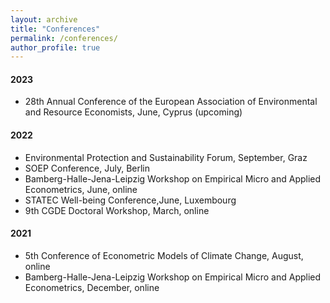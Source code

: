 ```yaml
---
layout: archive
title: "Conferences"
permalink: /conferences/
author_profile: true
---
```


#### 2023
* 28th Annual Conference of the European Association of Environmental and Resource Economists, June, Cyprus (upcoming)

#### 2022

* Environmental Protection and Sustainability Forum, September, Graz
* SOEP Conference, July, Berlin
* Bamberg-Halle-Jena-Leipzig Workshop on Empirical Micro and Applied Econometrics, June, online
* STATEC Well-being Conference,June, Luxembourg
* 9th CGDE Doctoral Workshop, March, online

#### 2021
* 5th Conference of Econometric Models of Climate Change, August, online
* Bamberg-Halle-Jena-Leipzig Workshop on Empirical Micro and Applied Econometrics, December, online
